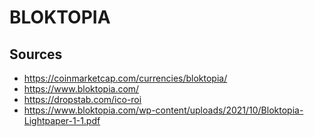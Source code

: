 # BLOKTOPIA

## Sources

-   <https://coinmarketcap.com/currencies/bloktopia/>
-   <https://www.bloktopia.com/>
-   <https://dropstab.com/ico-roi>
-   <https://www.bloktopia.com/wp-content/uploads/2021/10/Bloktopia-Lightpaper-1-1.pdf>
